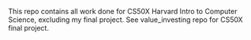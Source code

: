This repo contains all work done for CS50X Harvard Intro to Computer Science, excluding my final project. 
See value_investing repo for CS50X final project. 
